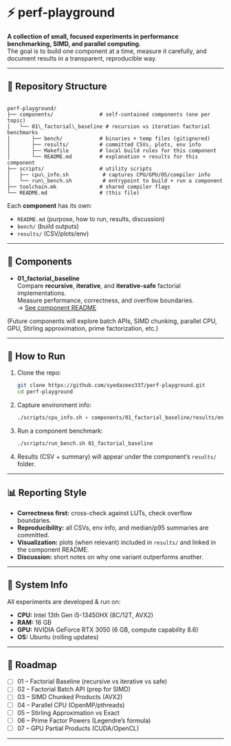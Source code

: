 # ⚡ perf-playground

**A collection of small, focused experiments in performance benchmarking, SIMD, and parallel computing.**  
The goal is to build one component at a time, measure it carefully, and document results in a transparent, reproducible way.

---

## 📂 Repository Structure

```

perf-playground/
├── components/               # self-contained components (one per topic)
│   └── 01\_factorial\_baseline # recursion vs iteration factorial benchmarks
│       ├── bench/            # binaries + temp files (gitignored)
│       ├── results/          # committed CSVs, plots, env info
│       ├── Makefile          # local build rules for this component
│       └── README.md         # explanation + results for this component
├── scripts/                  # utility scripts
│   ├── cpu\_info.sh           # captures CPU/GPU/OS/compiler info
│   └── run\_bench.sh          # entrypoint to build + run a component
├── toolchain.mk              # shared compiler flags
└── README.md                 # (this file)

````

Each **component** has its own:
- `README.md` (purpose, how to run, results, discussion)
- `bench/` (build outputs)
- `results/` (CSV/plots/env)

---

## 🧩 Components

- **01_factorial_baseline**  
  Compare **recursive**, **iterative**, and **iterative-safe** factorial implementations.  
  Measure performance, correctness, and overflow boundaries.  
  → [See component README](./components/01_factorial_baseline/README.md)

(Future components will explore batch APIs, SIMD chunking, parallel CPU, GPU, Stirling approximation, prime factorization, etc.)

---

## 🚀 How to Run

1. Clone the repo:
   ```bash
   git clone https://github.com/syedazeez337/perf-playground.git
   cd perf-playground
   ```

2. Capture environment info:

   ```bash
   ./scripts/cpu_info.sh > components/01_factorial_baseline/results/env.txt
   ```

3. Run a component benchmark:

   ```bash
   ./scripts/run_bench.sh 01_factorial_baseline
   ```

4. Results (CSV + summary) will appear under the component’s `results/` folder.

---

## 📊 Reporting Style

* **Correctness first:** cross-check against LUTs, check overflow boundaries.
* **Reproducibility:** all CSVs, env info, and median/p95 summaries are committed.
* **Visualization:** plots (when relevant) included in `results/` and linked in the component README.
* **Discussion:** short notes on why one variant outperforms another.

---

## 🔧 System Info

All experiments are developed & run on:

* **CPU:** Intel 13th Gen i5-13450HX (8C/12T, AVX2)
* **RAM:** 16 GB
* **GPU:** NVIDIA GeForce RTX 3050 (6 GB, compute capability 8.6)
* **OS:** Ubuntu (rolling updates)

---

## 📅 Roadmap

* [ ] 01 – Factorial Baseline (recursive vs iterative vs safe)
* [ ] 02 – Factorial Batch API (prep for SIMD)
* [ ] 03 – SIMD Chunked Products (AVX2)
* [ ] 04 – Parallel CPU (OpenMP/pthreads)
* [ ] 05 – Stirling Approximation vs Exact
* [ ] 06 – Prime Factor Powers (Legendre’s formula)
* [ ] 07 – GPU Partial Products (CUDA/OpenCL)

---
